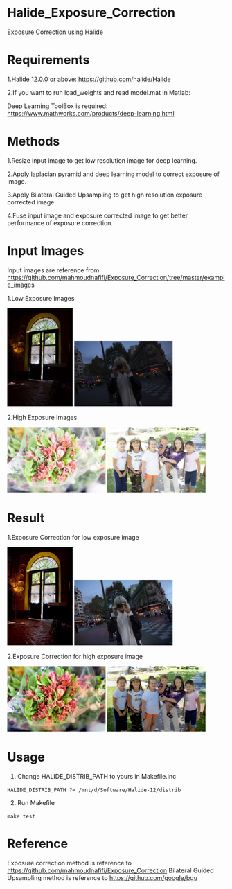 # Halide_Exposure_Correction
Exposure Correction using Halide

# Requirements
1.Halide 12.0.0 or above: https://github.com/halide/Halide

2.If you want to run load_weights and read model.mat in Matlab:

Deep Learning ToolBox is required: https://www.mathworks.com/products/deep-learning.html

# Methods
1.Resize input image to get low resolution image for deep learning.

2.Apply laplacian pyramid and deep learning model to correct exposure of image.

3.Apply Bilateral Guided Upsampling to get high resolution exposure corrected image. 

4.Fuse input image and exposure corrected image to get better performance of exposure correction.

# Input Images
Input images are reference from https://github.com/mahmoudnafifi/Exposure_Correction/tree/master/example_images

1.Low Exposure Images

<img src="https://github.com/venson-chiang/Halide_Exposure_Correction/blob/main/example_images/Rodrigo%20Valla%20-%20CC%20BY-NC%202.0.jpg" width="30%" height="30%"> <img src="https://github.com/venson-chiang/Halide_Exposure_Correction/blob/main/example_images/a1359-NKIM_MG_6126_N1.5.JPG" width="45%" height="45%"> 

2.High Exposure Images

<img src="https://github.com/venson-chiang/Halide_Exposure_Correction/blob/main/example_images/a1475-dgw_146_P1.JPG" width="45%" height="45%"> <img src="https://github.com/venson-chiang/Halide_Exposure_Correction/blob/main/example_images/a0716-MB_20030906_030_P1.5.JPG" width="45%" height="45%"> 

# Result
1.Exposure Correction for low exposure image

<img src="https://github.com/venson-chiang/Halide_Exposure_Correction/blob/main/output_images/Rodrigo%20Valla%20-%20CC%20BY-NC%202.0_exposure_correct.jpg" width="30%" height="30%"> <img src="https://github.com/venson-chiang/Halide_Exposure_Correction/blob/main/output_images/a1359-NKIM_MG_6126_N1.5_exposure_correct.jpg" width="45%" height="45%"> 

2.Exposure Correction for high exposure image

<img src="https://github.com/venson-chiang/Halide_Exposure_Correction/blob/main/output_images/a1475-dgw_146_P1_exposure_correct.jpg" width="45%" height="45%"> <img src="https://github.com/venson-chiang/Halide_Exposure_Correction/blob/main/output_images/a0716-MB_20030906_030_P1.5_exposure_correct.jpg" width="45%" height="45%"> 




# Usage
1. Change HALIDE_DISTRIB_PATH to yours in Makefile.inc
```
HALIDE_DISTRIB_PATH ?= /mnt/d/Software/Halide-12/distrib 
```
2. Run Makefile 
```
make test
```


# Reference
Exposure correction method is reference to https://github.com/mahmoudnafifi/Exposure_Correction
Bilateral Guided Upsampling method is reference to https://github.com/google/bgu

